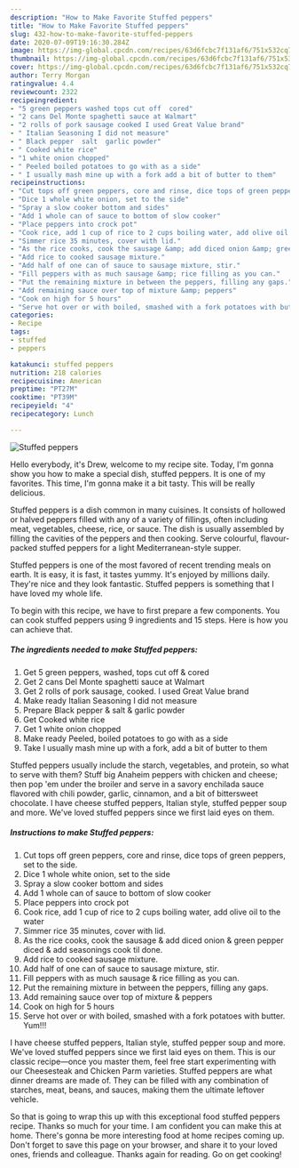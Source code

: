 ```yaml
---
description: "How to Make Favorite Stuffed peppers"
title: "How to Make Favorite Stuffed peppers"
slug: 432-how-to-make-favorite-stuffed-peppers
date: 2020-07-09T19:16:30.284Z
image: https://img-global.cpcdn.com/recipes/63d6fcbc7f131af6/751x532cq70/stuffed-peppers-recipe-main-photo.jpg
thumbnail: https://img-global.cpcdn.com/recipes/63d6fcbc7f131af6/751x532cq70/stuffed-peppers-recipe-main-photo.jpg
cover: https://img-global.cpcdn.com/recipes/63d6fcbc7f131af6/751x532cq70/stuffed-peppers-recipe-main-photo.jpg
author: Terry Morgan
ratingvalue: 4.4
reviewcount: 2322
recipeingredient:
- "5 green peppers washed tops cut off  cored"
- "2 cans Del Monte spaghetti sauce at Walmart"
- "2 rolls of pork sausage cooked I used Great Value brand"
- " Italian Seasoning I did not measure"
- " Black pepper  salt  garlic powder"
- " Cooked white rice"
- "1 white onion chopped"
- " Peeled boiled potatoes to go with as a side"
- " I usually mash mine up with a fork add a bit of butter to them"
recipeinstructions:
- "Cut tops off green peppers, core and rinse, dice tops of green peppers, set to the side."
- "Dice 1 whole white onion, set to the side"
- "Spray a slow cooker bottom and sides"
- "Add 1 whole can of sauce to bottom of slow cooker"
- "Place peppers into crock pot"
- "Cook rice, add 1 cup of rice to 2 cups boiling water, add olive oil to the water"
- "Simmer rice 35 minutes, cover with lid."
- "As the rice cooks, cook the sausage &amp; add diced onion &amp; green pepper diced &amp; add seasonings cook til done."
- "Add rice to cooked sausage mixture."
- "Add half of one can of sauce to sausage mixture, stir."
- "Fill peppers with as much sausage &amp; rice filling as you can."
- "Put the remaining mixture in between the peppers, filling any gaps."
- "Add remaining sauce over top of mixture &amp; peppers"
- "Cook on high for 5 hours"
- "Serve hot over or with boiled, smashed with a fork potatoes with butter. Yum!!!"
categories:
- Recipe
tags:
- stuffed
- peppers

katakunci: stuffed peppers 
nutrition: 218 calories
recipecuisine: American
preptime: "PT27M"
cooktime: "PT39M"
recipeyield: "4"
recipecategory: Lunch

---
```



![Stuffed peppers](https://img-global.cpcdn.com/recipes/63d6fcbc7f131af6/751x532cq70/stuffed-peppers-recipe-main-photo.jpg)

Hello everybody, it's Drew, welcome to my recipe site. Today, I'm gonna show you how to make a special dish, stuffed peppers. It is one of my favorites. This time, I'm gonna make it a bit tasty. This will be really delicious.

Stuffed peppers is a dish common in many cuisines. It consists of hollowed or halved peppers filled with any of a variety of fillings, often including meat, vegetables, cheese, rice, or sauce. The dish is usually assembled by filling the cavities of the peppers and then cooking. Serve colourful, flavour-packed stuffed peppers for a light Mediterranean-style supper.

Stuffed peppers is one of the most favored of recent trending meals on earth. It is easy, it is fast, it tastes yummy. It's enjoyed by millions daily. They're nice and they look fantastic. Stuffed peppers is something that I have loved my whole life.


To begin with this recipe, we have to first prepare a few components. You can cook stuffed peppers using 9 ingredients and 15 steps. Here is how you can achieve that.

<!--inarticleads1-->

##### The ingredients needed to make Stuffed peppers:

1. Get 5 green peppers, washed, tops cut off &amp; cored
1. Get 2 cans Del Monte spaghetti sauce at Walmart
1. Get 2 rolls of pork sausage, cooked. I used Great Value brand
1. Make ready  Italian Seasoning I did not measure
1. Prepare  Black pepper &amp; salt &amp; garlic powder
1. Get  Cooked white rice
1. Get 1 white onion chopped
1. Make ready  Peeled, boiled potatoes to go with as a side
1. Take  I usually mash mine up with a fork, add a bit of butter to them


Stuffed peppers usually include the starch, vegetables, and protein, so what to serve with them? Stuff big Anaheim peppers with chicken and cheese; then pop &#39;em under the broiler and serve in a savory enchilada sauce flavored with chili powder, garlic, cinnamon, and a bit of bittersweet chocolate. I have cheese stuffed peppers, Italian style, stuffed pepper soup and more. We&#39;ve loved stuffed peppers since we first laid eyes on them. 

<!--inarticleads2-->

##### Instructions to make Stuffed peppers:

1. Cut tops off green peppers, core and rinse, dice tops of green peppers, set to the side.
1. Dice 1 whole white onion, set to the side
1. Spray a slow cooker bottom and sides
1. Add 1 whole can of sauce to bottom of slow cooker
1. Place peppers into crock pot
1. Cook rice, add 1 cup of rice to 2 cups boiling water, add olive oil to the water
1. Simmer rice 35 minutes, cover with lid.
1. As the rice cooks, cook the sausage &amp; add diced onion &amp; green pepper diced &amp; add seasonings cook til done.
1. Add rice to cooked sausage mixture.
1. Add half of one can of sauce to sausage mixture, stir.
1. Fill peppers with as much sausage &amp; rice filling as you can.
1. Put the remaining mixture in between the peppers, filling any gaps.
1. Add remaining sauce over top of mixture &amp; peppers
1. Cook on high for 5 hours
1. Serve hot over or with boiled, smashed with a fork potatoes with butter. Yum!!!


I have cheese stuffed peppers, Italian style, stuffed pepper soup and more. We&#39;ve loved stuffed peppers since we first laid eyes on them. This is our classic recipe—once you master them, feel free start experimenting with our Cheesesteak and Chicken Parm varieties. Stuffed peppers are what dinner dreams are made of. They can be filled with any combination of starches, meat, beans, and sauces, making them the ultimate leftover vehicle. 

So that is going to wrap this up with this exceptional food stuffed peppers recipe. Thanks so much for your time. I am confident you can make this at home. There's gonna be more interesting food at home recipes coming up. Don't forget to save this page on your browser, and share it to your loved ones, friends and colleague. Thanks again for reading. Go on get cooking!
